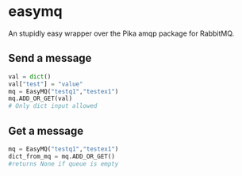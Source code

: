 # easymq
An stupidly easy wrapper over the Pika amqp package for RabbitMQ.

## Send a message 

```python
val = dict()
val["test"] = "value"    
mq = EasyMQ("testq1","testex1")
mq.ADD_OR_GET(val)
# Only dict input allowed
```    



## Get a message 

```python
mq = EasyMQ("testq1","testex1")
dict_from_mq = mq.ADD_OR_GET()
#returns None if queue is empty
 ```

